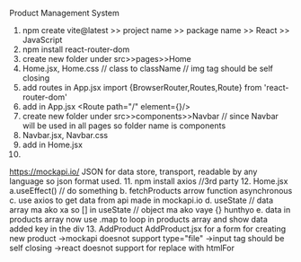 Product Management System

1. npm create vite@latest >> project name >> package name >> React >> JavaScript
2. npm install react-router-dom
3. create new folder under src>>pages>>Home
4. Home.jsx, Home.css
// class to className
// img tag should be self closing
5. add routes in App.jsx
    <BrowserRouter>
    <Routes>
      <Route>
    </Routes>
    </BrowserRouter>
    import {BrowserRouter,Routes,Route} from 'react-router-dom'
6. add in App.jsx
      <Route path="/" element={<Home/>}/>
7. create new folder under src>>components>>Navbar // since Navbar will be used in all pages so folder name is components
8. Navbar.jsx, Navbar.css
9. add 
<Navbar/> in Home.jsx
10.
https://mockapi.io/
JSON for data store, transport, readable by any language so json format used.
11. npm install axios //3rd party
12. Home.jsx
a.useEffect() // do something
b. fetchProducts arrow function asynchronous
c. use axios to get data from api made in mockapi.io
d. useState
// data array ma ako xa so [] in useState // object ma ako vaye {} hunthyo
e. data in products array now use .map to loop in products array and show data
added key in the div
13. AddProduct
AddProduct.jsx for a form for creating new product
->mockapi doesnot support type="file"
->input tag should be self closing
->react doesnot support for replace with htmlFor



